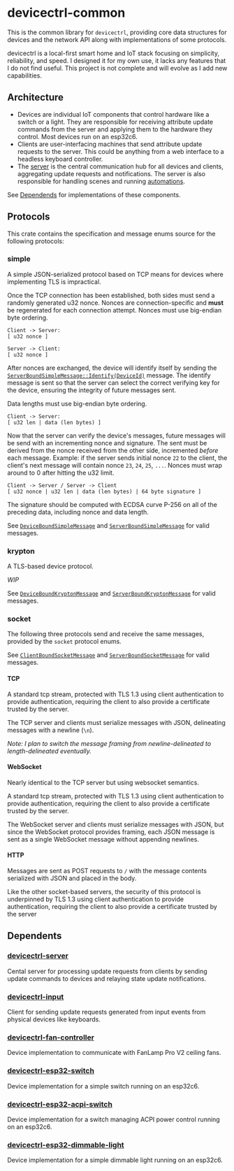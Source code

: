 # devicectrl-common

This is the common library for `devicectrl`, providing core data structures for devices and the network API along with implementations of some protocols.

devicectrl is a local-first smart home and IoT stack focusing on simplicity, reliability, and speed. I designed it for my own use, it lacks any features that I do not find useful. This project is not complete and will evolve as I add new capabilities.

## Architecture

-   Devices are individual IoT components that control hardware like a switch or a light. They are responsible for receiving attribute update commands from the server and applying them to the hardware they control. Most devices run on an esp32c6.
-   Clients are user-interfacing machines that send attribute update requests to the server. This could be anything from a web interface to a headless keyboard controller.
-   The [server](https://github.com/MatthewCash/devicectrl-server) is the central communication hub for all devices and clients, aggregating update requests and notifications. The server is also responsible for handling scenes and running [automations](https://github.com/MatthewCash/devicectrl-server#Automations).

See [Dependends](#dependents) for implementations of these components.

## Protocols

This crate contains the specification and message enums source for the following protocols:

### simple

A simple JSON-serialized protocol based on TCP means for devices where implementing TLS is impractical.

Once the TCP connection has been established, both sides must send a randomly generated u32 nonce. Nonces are connection-specific and **must** be regenerated for each connection attempt. Nonces must use big-endian byte ordering.

```
Client -> Server:
[ u32 nonce ]

Server -> Client:
[ u32 nonce ]
```

After nonces are exchanged, the device will identify itself by sending the [`ServerBoundSimpleMessage::Identify(DeviceId)`](src/protocol/simple.rs) message. The identify message is sent so that the server can select the correct verifying key for the device, ensuring the integrity of future messages sent.

Data lengths must use big-endian byte ordering.

```
Client -> Server:
[ u32 len | data (len bytes) ]
```

Now that the server can verify the device's messages, future messages will be send with an incrementing nonce and signature. The sent must be derived from the nonce received from the other side, incremented _before_ each message. Example: if the server sends initial nonce `22` to the client, the client's next message will contain nonce `23`, `24`, `25`, `...`. Nonces must wrap around to 0 after hitting the u32 limit.

```
Client -> Server / Server -> Client
[ u32 nonce | u32 len | data (len bytes) | 64 byte signature ]
```

The signature should be computed with ECDSA curve P-256 on all of the preceding data, including nonce and data length.

See [`DeviceBoundSimpleMessage`](src/protocol/simple.rs) and [`ServerBoundSimpleMessage`](src/protocol/simple.rs) for valid messages.

### krypton

A TLS-based device protocol.

_WIP_

See [`DeviceBoundKryptonMessage`](src/protocol/krypton.rs) and [`ServerBoundKryptonMessage`](src/protocol/krypton.rs) for valid messages.

### socket

The following three protocols send and receive the same messages, provided by the `socket` protocol enums.

See [`ClientBoundSocketMessage`](src/protocol/socket.rs) and [`ServerBoundSocketMessage`](src/protocol/socket.rs) for valid messages.

#### TCP

A standard tcp stream, protected with TLS 1.3 using client authentication to provide authentication, requiring the client to also provide a certificate trusted by the server.

The TCP server and clients must serialize messages with JSON, delineating messages with a newline (`\n`).

_Note: I plan to switch the message framing from newline-delineated to length-delineated eventually._

#### WebSocket

Nearly identical to the TCP server but using websocket semantics.

A standard tcp stream, protected with TLS 1.3 using client authentication to provide authentication, requiring the client to also provide a certificate trusted by the server.

The WebSocket server and clients must serialize messages with JSON, but since the WebSocket protocol provides framing, each JSON message is sent as a single WebSocket message without appending newlines.

#### HTTP

Messages are sent as POST requests to `/` with the message contents serialized with JSON and placed in the body.

Like the other socket-based servers, the security of this protocol is underpinned by TLS 1.3 using client authentication to provide authentication, requiring the client to also provide a certificate trusted by the server

## Dependents

### [devicectrl-server](https://github.com/MatthewCash/devicectrl-server)

Cental server for processing update requests from clients by sending update commands to devices and relaying state update notifications.

### [devicectrl-input](https://github.com/MatthewCash/devicectrl-input)

Client for sending update requests generated from input events from physical devices like keyboards.

### [devicectrl-fan-controller](https://github.com/MatthewCash/devicectrl-fan-controller)

Device implementation to communicate with FanLamp Pro V2 ceiling fans.

### [devicectrl-esp32-switch](https://github.com/MatthewCash/devicectrl-esp32-switch)

Device implementation for a simple switch running on an esp32c6.

### [devicectrl-esp32-acpi-switch](https://github.com/MatthewCash/devicectrl-esp32-acpi-switch)

Device implementation for a switch managing ACPI power control running on an esp32c6.

### [devicectrl-esp32-dimmable-light](https://github.com/MatthewCash/devicectrl-esp32-dimmable-light)

Device implementation for a simple dimmable light running on an esp32c6.
